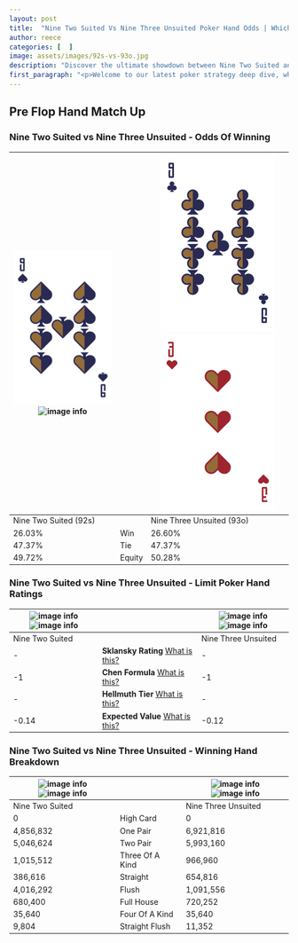 ```yaml
---
layout: post
title:  "Nine Two Suited Vs Nine Three Unsuited Poker Hand Odds | Which Is The Better Hand In Poker? A Complete Guide"
author: reece
categories: [  ]
image: assets/images/92s-vs-93o.jpg
description: "Discover the ultimate showdown between Nine Two Suited and Nine Three Unsuited in poker! Uncover the odds, strategies, and scenarios where one hand triumphs over the other. Get ready to up your poker game with this thrilling analysis."
first_paragraph: "<p>Welcome to our latest poker strategy deep dive, where we're pitting two distinct hands against each other in a high-stakes showdown: Nine Two Suited vs Nine Three Unsuited.</p><p>In the dynamic world of poker, every decision counts, and knowing which hand holds the upper hand is key to your success at the table.</p><p>In this article, we'll dissect these two hands, explore the scenarios where one dominates the other, and equip you with the knowledge to make strategic choices that can tip the odds in your favor.</p><p>Get ready to unravel the intriguing dynamics of these poker hands and elevate your game to new heights.</p>"
---
```




[comment]: # (sp0)

## Pre Flop Hand Match Up

<div class="table hand-ratings" markdown="1"> 



### Nine Two Suited vs Nine Three Unsuited - Odds Of Winning


    
| ![image info](assets/images/hand1/9.png) ![image info](assets/images/hand1/2s.png) |  | ![image info](assets/images/hand2/9.png) ![image info](assets/images/hand2/3o.png) |
| -------- | -------- | -------- |
| Nine Two Suited (92s) |  | Nine Three Unsuited (93o) |
| 26.03% | Win | 26.60% |
| 47.37% | Tie | 47.37% |
| 49.72% | Equity | 50.28% |




[comment]: # (sp1)



### Nine Two Suited vs Nine Three Unsuited - Limit Poker Hand Ratings


    
| ![image info](https://www.riverpairs.com/assets/images/hand1/9.png) ![image info](https://www.riverpairs.com/assets/images/hand1/2s.png) |  | ![image info](https://www.riverpairs.com/assets/images/hand2/9.png) ![image info](https://www.riverpairs.com/assets/images/hand2/3o.png) |
| -------- | -------- | -------- |
| Nine Two Suited |  | Nine Three Unsuited |
| - | **Sklansky Rating** [What is this?](/sklansky-rating-explained) | - |
| -1 | **Chen Formula** [What is this?](/chen-formula-explained) | -1 |
| - | **Hellmuth Tier** [What is this?](/Hellmuth-tier-explained) | - |
| -0.14 | **Expected Value** [What is this?](/expected-value-explained) | -0.12 |




[comment]: # (sp2)



### Nine Two Suited vs Nine Three Unsuited - Winning Hand Breakdown


    
| ![image info](https://www.riverpairs.com/assets/images/hand1/9.png) ![image info](https://www.riverpairs.com/assets/images/hand1/2s.png) |  | ![image info](https://www.riverpairs.com/assets/images/hand2/9.png) ![image info](https://www.riverpairs.com/assets/images/hand2/3o.png) |
| -------- | -------- | -------- |
| Nine Two Suited |  | Nine Three Unsuited |
| 0 | High Card | 0 |
| 4,856,832 | One Pair | 6,921,816 |
| 5,046,624 | Two Pair | 5,993,160 |
| 1,015,512 | Three Of A Kind | 966,960 |
| 386,616 | Straight | 654,816 |
| 4,016,292 | Flush | 1,091,556 |
| 680,400 | Full House | 720,252 |
| 35,640 | Four Of A Kind | 35,640 |
| 9,804 | Straight Flush | 11,352 |




[comment]: # (sp3)



</div>

[comment]: # (sp4)



[comment]: # (sp5)


